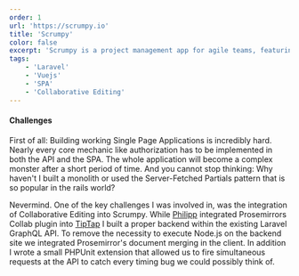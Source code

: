 ```yaml
---
order: 1
url: 'https://scrumpy.io'
title: 'Scrumpy'
color: false
excerpt: 'Scrumpy is a project management app for agile teams, featuring Scrum and Kanban boards. I joined the Scrumpy team in September 2018 to support them with frontend and backend development'
tags:
    - 'Laravel'
    - 'Vuejs'
    - 'SPA'
    - 'Collaborative Editing'
---
```


#### Challenges

First of all: Building working Single Page Applications is incredibly hard. Nearly every core mechanic like authorization has to be implemented in both the API and the SPA. The whole application will become a complex monster after a short period of time. And you cannot stop thinking: Why haven't I built a monolith or used the Server-Fetched Partials pattern that is so popular in the rails world?

Nevermind. One of the key challenges I was involved in, was the integration of Collaborative Editing into Scrumpy. While [Philipp](https://www.philipp-kuehn.com) integrated Prosemirrors Collab plugin into [TipTap](https://tiptap.scrumpy.io) I built a proper backend within the existing Laravel GraphQL API. To remove the necessity to execute Node.js on the backend site we integrated Prosemirror's document merging in the client. In addition I wrote a small PHPUnit extension that allowed us to fire simultaneous requests at the API to catch every timing bug we could possibly think of.
